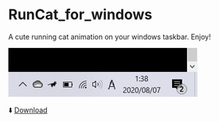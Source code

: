 # RunCat_for_windows
A cute running cat animation on your windows taskbar. Enjoy!

![Demo](RunCat/resources/runcat_demo.gif)

⬇️ [Download](RunCat/bin/Release/RunCat.exe)
